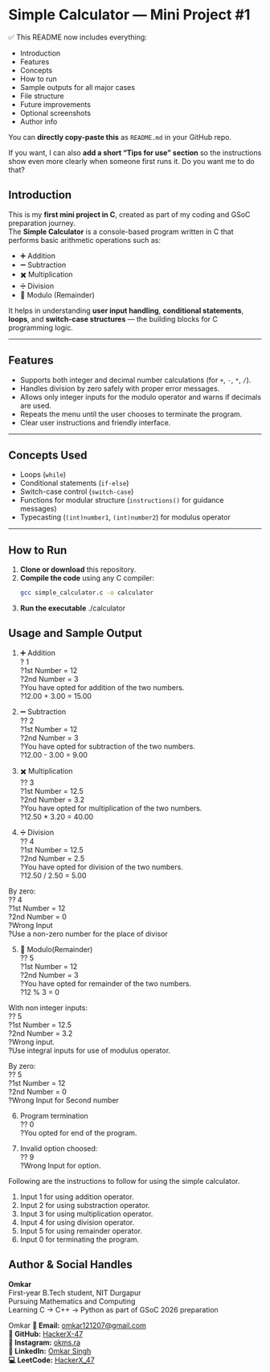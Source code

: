# Simple Calculator — Mini Project #1

✅ This README now includes everything:  
- Introduction  
- Features  
- Concepts  
- How to run  
- Sample outputs for all major cases  
- File structure  
- Future improvements  
- Optional screenshots  
- Author info  

You can **directly copy-paste this** as `README.md` in your GitHub repo.  

If you want, I can also **add a short “Tips for use” section** so the instructions show even more clearly when someone first runs it. Do you want me to do that?


## Introduction
This is my **first mini project in C**, created as part of my coding and GSoC preparation journey.  
The **Simple Calculator** is a console-based program written in C that performs basic arithmetic operations such as:

- ➕ Addition  
- ➖ Subtraction  
- ✖️ Multiplication  
- ➗ Division  
- 🧩 Modulo (Remainder)

It helps in understanding **user input handling**, **conditional statements**, **loops**, and **switch-case structures** — the building blocks for C programming logic.

---

## Features
- Supports both integer and decimal number calculations (for `+`, `-`, `*`, `/`).  
- Handles division by zero safely with proper error messages.  
- Allows only integer inputs for the modulo operator and warns if decimals are used.  
- Repeats the menu until the user chooses to terminate the program.  
- Clear user instructions and friendly interface.

---

## Concepts Used
- Loops (`while`)  
- Conditional statements (`if-else`)  
- Switch-case control (`switch-case`)  
- Functions for modular structure (`instructions()` for guidance messages)  
- Typecasting (`(int)number1`, `(int)number2`) for modulus operator

---

## How to Run
1. **Clone or download** this repository.  
2. **Compile the code** using any C compiler:
   ```bash
   gcc simple_calculator.c -o calculator
3. **Run the executable** 
   ./calculator

## Usage and Sample Output

1. ➕ Addition
<br>? 1
<br>?1st Number = 12
<br>?2nd Number = 3
<br>?You have opted for addition of the two numbers.
<br>?12.00 + 3.00 = 15.00

2. ➖ Subtraction
<br>?? 2
<br>?1st Number = 12
<br>?2nd Number = 3
<br>?You have opted for subtraction of the two numbers.
<br>?12.00 - 3.00 = 9.00

3. ✖️ Multiplication
<br>?? 3
<br>?1st Number = 12.5
<br>?2nd Number = 3.2
<br>?You have opted for multiplication of the two numbers.
<br>?12.50 * 3.20 = 40.00

4. ➗ Division
<br>?? 4
<br>?1st Number = 12.5
<br>?2nd Number = 2.5
<br>?You have opted for division of the two numbers.
<br>?12.50 / 2.50 = 5.00

By zero:
<br>?? 4
<br>?1st Number = 12
<br>?2nd Number = 0
<br>?Wrong Input
<br>?Use a non-zero number for the place of divisor

5. 🧩 Modulo(Remainder)
<br>?? 5
<br>?1st Number = 12
<br>?2nd Number = 3
<br>?You have opted for remainder of the two numbers.
<br>?12 % 3 = 0

With non integer inputs:
<br>?? 5
<br>?1st Number = 12.5
<br>?2nd Number = 3.2
<br>?Wrong input.
<br>?Use integral inputs for use of modulus operator.

By zero:
<br>?? 5
<br>?1st Number = 12
<br>?2nd Number = 0
<br>?Wrong Input for Second number

6. Program termination
<br>?? 0
<br>?You opted for end of the program.

7. Invalid option choosed:
<br>?? 9
<br>?Wrong Input for option.

Following are the instructions to follow for using the simple calculator.
  1. Input 1 for using addition operator.
  2. Input 2 for using substraction operator.
  3. Input 3 for using multiplication operator.
  4. Input 4 for using division operator.
  5. Input 5 for using remainder operator.
  6. Input 0 for terminating the program.

## Author & Social Handles
**Omkar**  
First-year B.Tech student, NIT Durgapur  
Pursuing Mathematics and Computing  
Learning C → C++ → Python as part of GSoC 2026 preparation  

Omkar
**📧 Email:** [omkar121207@gmail.com](mailto:omkar121207@gmail.com)  
**🐙 GitHub:** [HackerX-47](https://github.com/HackerX-47)  
**📸 Instagram:** [okms.ra](https://www.instagram.com/okms.ra/)  
**🔗 LinkedIn:** [Omkar Singh](https://www.linkedin.com/in/omkar-singh-ba2653381/)  
**💻 LeetCode:** [HackerX_47](https://leetcode.com/u/HackerX_47/)


